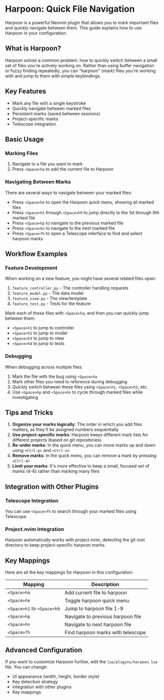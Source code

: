 # Harpoon: Quick File Navigation

Harpoon is a powerful Neovim plugin that allows you to mark important files and quickly navigate between them. This guide explains how to use Harpoon in your configuration.

## What is Harpoon?

Harpoon solves a common problem: how to quickly switch between a small set of files you're actively working on. Rather than using buffer navigation or fuzzy finding repeatedly, you can "harpoon" (mark) files you're working with and jump to them with simple keybindings.

## Key Features

- Mark any file with a single keystroke
- Quickly navigate between marked files
- Persistent marks (saved between sessions)
- Project-specific marks
- Telescope integration

## Basic Usage

### Marking Files

1. Navigate to a file you want to mark
2. Press `<Space>ha` to add the current file to Harpoon

### Navigating Between Marks

There are several ways to navigate between your marked files:

- Press `<Space>he` to open the Harpoon quick menu, showing all marked files
- Press `<Space>h1` through `<Space>h9` to jump directly to the 1st through 9th marked file
- Press `<Space>hp` to navigate to the previous marked file
- Press `<Space>hn` to navigate to the next marked file
- Press `<Space>fh` to open a Telescope interface to find and select harpoon marks

## Workflow Examples

### Feature Development

When working on a new feature, you might have several related files open:

1. `feature_controller.py` - The controller handling requests
2. `feature_model.py` - The data model
3. `feature_view.py` - The view/template
4. `feature_test.py` - Tests for the feature

Mark each of these files with `<Space>ha`, and then you can quickly jump between them:

- `<Space>h1` to jump to controller
- `<Space>h2` to jump to model
- `<Space>h3` to jump to view
- `<Space>h4` to jump to tests

### Debugging

When debugging across multiple files:

1. Mark the file with the bug using `<Space>ha`
2. Mark other files you need to reference during debugging
3. Quickly switch between these files using `<Space>h1`, `<Space>h2`, etc.
4. Use `<Space>hp` and `<Space>hn` to cycle through marked files while investigating

## Tips and Tricks

1. **Organize your marks logically**: The order in which you add files matters, as they'll be assigned numbers sequentially
2. **Use project-specific marks**: Harpoon keeps different mark lists for different projects (based on git repositories)
3. **Re-order marks**: In the quick menu, you can move marks up and down using `<Ctrl-p>` and `<Ctrl-n>`
4. **Remove marks**: In the quick menu, you can remove a mark by pressing `<Ctrl-d>`
5. **Limit your marks**: It's more effective to keep a small, focused set of marks (4-6) rather than marking many files

## Integration with Other Plugins

### Telescope Integration

You can use `<Space>fh` to search through your marked files using Telescope.

### Project.nvim Integration

Harpoon automatically works with project.nvim, detecting the git root directory to keep project-specific harpoon marks.

## Key Mappings

Here are all the key mappings for Harpoon in this configuration:

| Mapping | Description |
|---------|-------------|
| `<Space>ha` | Add current file to harpoon |
| `<Space>he` | Toggle harpoon quick menu |
| `<Space>h1` to `<Space>h9` | Jump to harpoon file 1-9 |
| `<Space>hp` | Navigate to previous harpoon file |
| `<Space>hn` | Navigate to next harpoon file |
| `<Space>fh` | Find harpoon marks with telescope |

## Advanced Configuration

If you want to customize Harpoon further, edit the `lua/plugins/harpoon.lua` file. You can change:

- UI appearance (width, height, border style)
- Key detection strategy
- Integration with other plugins
- Key mappings